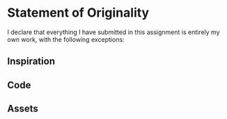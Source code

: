 # Statement of Originality

I declare that everything I have submitted in this assignment is entirely my own
work, with the following exceptions:

## Inspiration

## Code

## Assets


